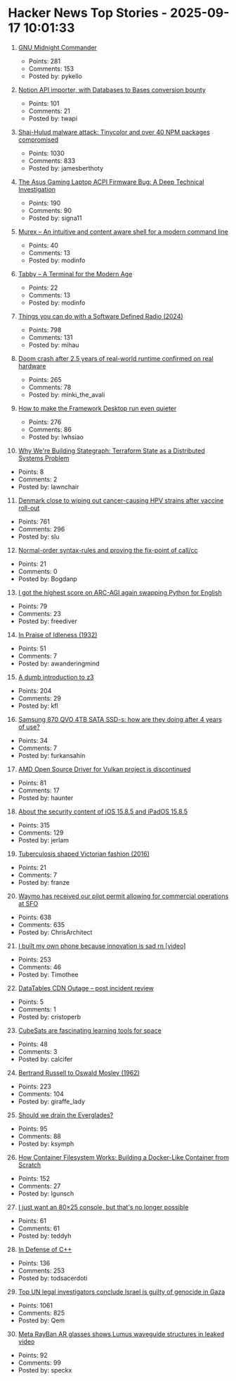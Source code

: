 # Hacker News Top Stories - 2025-09-17 10:01:33

1. [GNU Midnight Commander](https://midnight-commander.org/)
   - Points: 281
   - Comments: 153
   - Posted by: pykello

2. [Notion API importer, with Databases to Bases conversion bounty](https://github.com/obsidianmd/obsidian-importer/issues/421)
   - Points: 101
   - Comments: 21
   - Posted by: twapi

3. [Shai-Hulud malware attack: Tinycolor and over 40 NPM packages compromised](https://socket.dev/blog/ongoing-supply-chain-attack-targets-crowdstrike-npm-packages)
   - Points: 1030
   - Comments: 833
   - Posted by: jamesberthoty

4. [The Asus Gaming Laptop ACPI Firmware Bug: A Deep Technical Investigation](https://github.com/Zephkek/Asus-ROG-Aml-Deep-Dive)
   - Points: 190
   - Comments: 90
   - Posted by: signa11

5. [Murex – An intuitive and content aware shell for a modern command line](https://murex.rocks/)
   - Points: 40
   - Comments: 13
   - Posted by: modinfo

6. [Tabby – A Terminal for the Modern Age](https://github.com/Eugeny/tabby)
   - Points: 22
   - Comments: 13
   - Posted by: modinfo

7. [Things you can do with a Software Defined Radio (2024)](https://blinry.org/50-things-with-sdr/)
   - Points: 798
   - Comments: 131
   - Posted by: mihau

8. [Doom crash after 2.5 years of real-world runtime confirmed on real hardware](https://lenowo.org/viewtopic.php?t=31)
   - Points: 265
   - Comments: 78
   - Posted by: minki_the_avali

9. [How to make the Framework Desktop run even quieter](https://noctua.at/en/how-to-make-the-framework-desktop-run-even-quieter)
   - Points: 276
   - Comments: 86
   - Posted by: lwhsiao

10. [Why We're Building Stategraph: Terraform State as a Distributed Systems Problem](https://stategraph.dev/blog/why-stategraph/)
   - Points: 8
   - Comments: 2
   - Posted by: lawnchair

11. [Denmark close to wiping out cancer-causing HPV strains after vaccine roll-out](https://www.gavi.org/vaccineswork/denmark-close-wiping-out-leading-cancer-causing-hpv-strains-after-vaccine-roll-out)
   - Points: 761
   - Comments: 296
   - Posted by: slu

12. [Normal-order syntax-rules and proving the fix-point of call/cc](https://okmij.org/ftp/Scheme/callcc-calc-page.html)
   - Points: 21
   - Comments: 0
   - Posted by: Bogdanp

13. [I got the highest score on ARC-AGI again swapping Python for English](https://jeremyberman.substack.com/p/how-i-got-the-highest-score-on-arc-agi-again)
   - Points: 79
   - Comments: 23
   - Posted by: freediver

14. [In Praise of Idleness (1932)](https://harpers.org/archive/1932/10/in-praise-of-idleness/)
   - Points: 51
   - Comments: 7
   - Posted by: awanderingmind

15. [A dumb introduction to z3](https://asibahi.github.io/thoughts/a-gentle-introduction-to-z3/)
   - Points: 204
   - Comments: 29
   - Posted by: kfl

16. [Samsung 870 QVO 4TB SATA SSD-s: how are they doing after 4 years of use?](https://ounapuu.ee/posts/2025/09/15/samsung-870-qvo/)
   - Points: 34
   - Comments: 7
   - Posted by: furkansahin

17. [AMD Open Source Driver for Vulkan project is discontinued](https://github.com/GPUOpen-Drivers/AMDVLK/discussions/416)
   - Points: 81
   - Comments: 17
   - Posted by: haunter

18. [About the security content of iOS 15.8.5 and iPadOS 15.8.5](https://support.apple.com/en-us/125142)
   - Points: 315
   - Comments: 129
   - Posted by: jerlam

19. [Tuberculosis shaped Victorian fashion (2016)](https://www.smithsonianmag.com/science-nature/how-tuberculosis-shaped-victorian-fashion-180959029/)
   - Points: 21
   - Comments: 7
   - Posted by: franze

20. [Waymo has received our pilot permit allowing for commercial operations at SFO](https://waymo.com/blog/#short-all-systems-go-at-sfo-waymo-has-received-our-pilot-permit)
   - Points: 638
   - Comments: 635
   - Posted by: ChrisArchitect

21. [I built my own phone because innovation is sad rn [video]](https://www.youtube.com/watch?v=qy_9w_c2ub0)
   - Points: 253
   - Comments: 46
   - Posted by: Timothee

22. [DataTables CDN Outage – post incident review](https://datatables.net/blog/2025/july-29-outage)
   - Points: 5
   - Comments: 1
   - Posted by: cristoperb

23. [CubeSats are fascinating learning tools for space](https://www.jeffgeerling.com/blog/2025/cubesats-are-fascinating-learning-tools-space)
   - Points: 48
   - Comments: 3
   - Posted by: calcifer

24. [Bertrand Russell to Oswald Mosley (1962)](https://lettersofnote.com/2016/02/02/every-ounce-of-my-energy/)
   - Points: 223
   - Comments: 104
   - Posted by: giraffe_lady

25. [Should we drain the Everglades?](https://rabbitcavern.substack.com/p/should-we-drain-the-everglades)
   - Points: 95
   - Comments: 88
   - Posted by: ksymph

26. [How Container Filesystem Works: Building a Docker-Like Container from Scratch](https://labs.iximiuz.com/tutorials/container-filesystem-from-scratch)
   - Points: 152
   - Comments: 27
   - Posted by: lgunsch

27. [I just want an 80×25 console, but that's no longer possible](https://changelog.complete.org/archives/10881-i-just-want-an-80x25-console-but-thats-no-longer-possible)
   - Points: 61
   - Comments: 61
   - Posted by: teddyh

28. [In Defense of C++](https://dayvster.com/blog/in-defense-of-cpp/)
   - Points: 136
   - Comments: 253
   - Posted by: todsacerdoti

29. [Top UN legal investigators conclude Israel is guilty of genocide in Gaza](https://www.middleeasteye.net/news/un-concludes-israel-guilty-genocide-gaza)
   - Points: 1061
   - Comments: 825
   - Posted by: Qem

30. [Meta RayBan AR glasses shows Lumus waveguide structures in leaked video](https://kguttag.com/2025/09/16/meta-rayban-ar-glasses-shows-lumus-waveguide-structures-in-leaked-video/)
   - Points: 92
   - Comments: 99
   - Posted by: speckx

